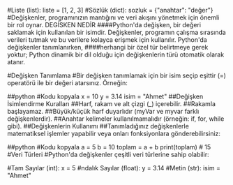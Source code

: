                                                                
#Liste (list): liste = [1, 2, 3]
#Sözlük (dict): sozluk = {"anahtar": "değer"}
#Değişkenler, programınızın mantığını ve veri akışını yönetmek için önemli bir rol oynar.
DEGİSKEN NEDİR
####Python'da değişken, bir değeri saklamak için kullanılan bir isimdir. Değişkenler, programın çalışma sırasında verileri tutmak ve bu verilere kolayca erişmek için kullanılır. Python'da değişkenler tanımlanırken, ####herhangi bir özel tür belirtmeye gerek yoktur; Python dinamik bir dil olduğu için değişkenlerin türü otomatik olarak atanır.

#Değişken Tanımlama
#Bir değişken tanımlamak için bir isim seçip eşittir (=) operatörü ile bir değeri atarsınız. Örneğin:

##python
#Kodu kopyala
x = 10
y = 3.14
isim = "Ahmet"
##Değişken İsimlendirme Kuralları
##Harf, rakam ve alt çizgi (_) içerebilir.
##Rakamla başlayamaz.
##Büyük/küçük harf duyarlıdır (myVar ve myvar farklı değişkenlerdir).
##Anahtar kelimeler kullanılmamalıdır (örneğin: if, for, while gibi).
##Değişkenlerin Kullanımı
##Tanımladığınız değişkenlerle matematiksel işlemler yapabilir veya onları fonksiyonlara gönderebilirsiniz:

##python
#Kodu kopyala
a = 5
b = 10
toplam = a + b
print(toplam)  # 15
#Veri Türleri
#Python'da değişkenler çeşitli veri türlerine sahip olabilir:

#Tam Sayılar (int): x = 5
#ndalık Sayılar (float): y = 3.14
#Metin (str): isim = "Ahmet"
